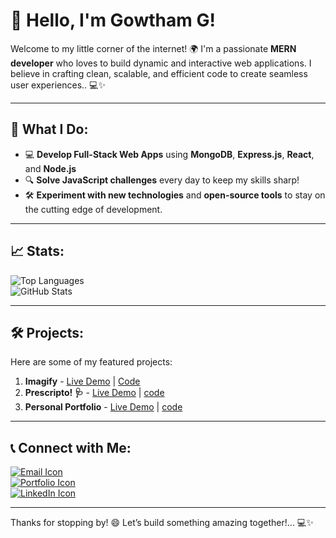# 👋 Hello, I'm Gowtham G!

Welcome to my little corner of the internet! 🌍 I'm a passionate **MERN developer** who loves to build dynamic and interactive web applications. I believe in crafting clean, scalable, and efficient code to create seamless user experiences.. 💻✨

---

## 🚀 What I Do:
- 💻 **Develop Full-Stack Web Apps** using **MongoDB**, **Express.js**, **React**, and **Node.js**  
- 🔍 **Solve JavaScript challenges** every day to keep my skills sharp!  
- 🛠️ **Experiment with new technologies** and **open-source tools** to stay on the cutting edge of development.  

---

## 📈 Stats:
![Top Languages](https://github-readme-stats.vercel.app/api/top-langs/?username=gowtham-ggg&layout=compact&hide=html)  
![GitHub Stats](https://github-readme-stats.vercel.app/api?username=gowtham-ggg&show_icons=true&count_private=true&hide_title=true&hide=prs)  

---

## 🛠️ Projects:
Here are some of my featured projects:  
1. **Imagify** - [Live Demo](https://aiimagify.netlify.app/) | [Code](https://github.com/gowtham-ggg/MERN-Projects/tree/master/imagify)  
2. **Prescripto! 🩺** - [Live Demo](https://prescriptogg.netlify.app/)  | [code](https://github.com/gowtham-ggg/MERN-Projects/tree/master/doctor_appointment)
3. **Personal Portfolio** - [Live Demo](https://gowthamgportfolio.netlify.app/)   | [code](https://github.com/gowtham-ggg/react-mini-projects)

---

## 📞 Connect with Me:

[![Email Icon](https://img.shields.io/badge/Email-D14836?style=for-the-badge&logo=gmail&logoColor=white)](mailto:gowtham.mca.g@gmail.com)  
[![Portfolio Icon](https://img.shields.io/badge/Portfolio-000?style=for-the-badge&logo=firefox&logoColor=white)](https://gowthamgportfolio.netlify.app/)  
[![LinkedIn Icon](https://img.shields.io/badge/LinkedIn-0077B5?style=for-the-badge&logo=linkedin&logoColor=white)](https://www.linkedin.com/in/gowtham-g-a8a945220)  

---

Thanks for stopping by! 😄 Let’s build something amazing together!... 💻✨
